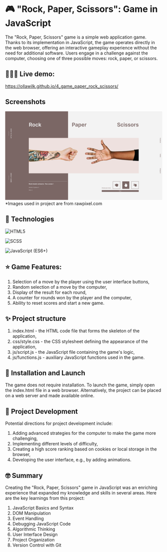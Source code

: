 # 🎮 "Rock, Paper, Scissors": Game in JavaScript
The "Rock, Paper, Scissors" game is a simple web application game. Thanks to its implementation in JavaScript, the game operates directly in the web browser, offering an interactive gameplay experience without the need for additional software. Users engage in a challenge against the computer, choosing one of three possible moves: rock, paper, or scissors.
## 🙋🏼‍♀️ **Live demo:**
https://ollawilk.github.io/4_game_paper_rock_scissors/

## Screenshots
![Screenshot](img/skreenshotRockPaper.png)
*Images used in project are from rawpixel.com 

## 🚀 Technologies
![HTML5]( https://img.shields.io/badge/html5-%23E34F26.svg?style=for-the-badge&logo=html5&logoColor=white)

![SCSS]( https://img.shields.io/badge/SASS-hotpink.svg?style=for-the-badge&logo=SASS&logoColor=white)

![JavaScript (ES6+)](https://img.shields.io/badge/javascript-%23323330.svg?style=for-the-badge&logo=javascript&logoColor=%23F7DF1E)

## ⭐ Game Features:

1. Selection of a move by the player using the user interface buttons,
2. Random selection of a move by the computer,
3. Display of the result for each round,
4. A counter for rounds won by the player and the computer,
5. Ability to reset scores and start a new game.


## ✨ Project structure

1. index.html - the HTML code file that forms the skeleton of the application,
2. css/style.css - the CSS stylesheet defining the appearance of the application,
3. js/script.js - the JavaScript file containing the game's logic,
4. js/functions.js - auxiliary JavaScript functions used in the game.

## :panda_face: Installation and Launch

The game does not require installation. To launch the game, simply open the index.html file in a web browser. Alternatively, the project can be placed on a web server and made available online.

## :racehorse: Project Development
Potential directions for project development include:

1. Adding advanced strategies for the computer to make the game more challenging,
2. Implementing different levels of difficulty,
3. Creating a high score ranking based on cookies or local storage in the browser,
4. Developing the user interface, e.g., by adding animations.

## 🤓 Summary 
Creating the "Rock, Paper, Scissors" game in JavaScript was an enriching experience that expanded my knowledge and skills in several areas. Here are the key learnings from this project:

1. JavaScript Basics and Syntax
2. DOM Manipulation
3.  Event Handling
4.   Debugging JavaScript Code
5.   Algorithmic Thinking
6.   User Interface Design
7.   Project Organization
8.   Version Control with Git

